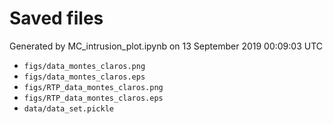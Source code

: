 # Saved files 


Generated by MC_intrusion_plot.ipynb on 13 September 2019 00:09:03 UTC

*  `figs/data_montes_claros.png` 
*  `figs/data_montes_claros.eps` 
*  `figs/RTP_data_montes_claros.png` 
*  `figs/RTP_data_montes_claros.eps` 
*  `data/data_set.pickle` 
